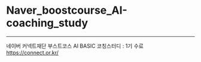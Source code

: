 # Naver_boostcourse_AI-coaching_study
---
네이버 커넥트재단 부스트코스 AI BASIC 코칭스터디 : 1기 수료
https://connect.or.kr/
